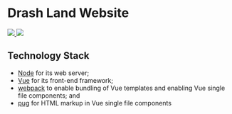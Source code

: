 # Drash Land Website

<a href="https://github.com/drashland/deno-drash/">
  <img src="https://img.shields.io/github/release/drashland/deno-drash.svg?color=bright_green&label=drash%20latest">
</a> 
<a href="https://github.com/drashland/deno-drash-docs/actions?query=workflow%3Aci">
  <img src="https://img.shields.io/github/workflow/status/drashland/deno-drash-docs/master?label=master">
</a>

## Technology Stack

* [Node](https://nodejs.org/en/) for its web server;
* [Vue](https://vuejs.org) for its front-end framework;
* [webpack](https://webpack.js.org/) to enable bundling of Vue templates and enabling Vue single file components; and
* [pug](https://pugjs.org/api/getting-started.html) for HTML markup in Vue single file components
